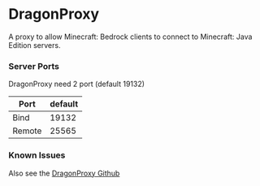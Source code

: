 # DragonProxy

A proxy to allow Minecraft: Bedrock clients to connect to Minecraft: Java Edition servers.

### Server Ports

DragonProxy need 2 port (default 19132)

| Port    | default  |
|---------|----------|
| Bind    | 19132    |
| Remote  | 25565    |

### Known Issues
Also see the [DragonProxy Github](https://github.com/DragonetMC/DragonProxy)
